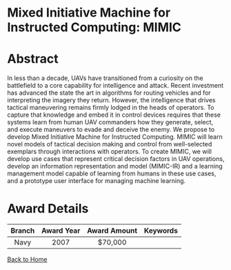 
Mixed Initiative Machine for Instructed Computing: MIMIC
========================================================

# Abstract


In less than a decade, UAVs have transitioned from a curiosity on the battlefield to a core capability for intelligence and attack. Recent investment has advanced the state the art in algorithms for routing vehicles and for interpreting the imagery they return. However, the intelligence that drives tactical maneuvering remains firmly lodged in the heads of operators. To capture that knowledge and embed it in control devices requires that these systems learn from human UAV commanders how they generate, select, and execute maneuvers to evade and deceive the enemy. We propose to develop Mixed Initiative Machine for Instructed Computing. MIMIC will learn novel models of tactical decision making and control from well-selected exemplars through interactions with operators. To create MIMIC, we will develop use cases that represent critical decision factors in UAV operations, develop an information representation and model (MIMIC-IR) and a learning management model capable of learning from humans in these use cases, and a prototype user interface for managing machine learning.  

# Award Details

|Branch|Award Year|Award Amount|Keywords|
| :---: | :---: | :---: | :---: |
|Navy|2007|$70,000||
  
  


[Back to Home](https://github.com/chrischow/dod_sbir_awards/Reports/DJ/#1882)